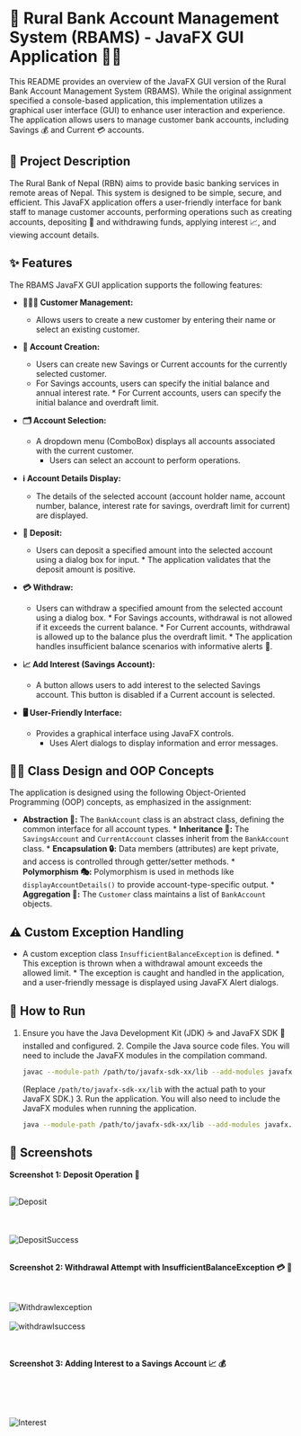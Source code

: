 #   🏦 Rural Bank Account Management System (RBAMS) - JavaFX GUI Application 🧑‍💻

 This README provides an overview of the JavaFX GUI version of the Rural Bank Account Management System (RBAMS). While the original assignment specified a console-based application, this implementation utilizes a graphical user interface (GUI) to enhance user interaction and experience. The application allows users to manage customer bank accounts, including Savings 💰 and Current 💳 accounts.

 ##   📜 Project Description

The Rural Bank of Nepal (RBN) aims to provide basic banking services in remote areas of Nepal. This system is designed to be simple, secure, and efficient. This JavaFX application offers a user-friendly interface for bank staff to manage customer accounts, performing operations such as creating accounts, depositing 💸 and withdrawing funds, applying interest 📈, and viewing account details.

##   ✨ Features

The RBAMS JavaFX GUI application supports the following features:

* **🧑‍🤝‍🧑 Customer Management:**

  * Allows users to create a new customer by entering their name or select an existing customer.
* **🏦 Account Creation:**

   * Users can create new Savings or Current accounts for the currently selected customer.
  * For Savings accounts, users can specify the initial balance and annual interest rate.
        * For Current accounts, users can specify the initial balance and overdraft limit.
* **🗂️ Account Selection:**

   * A dropdown menu (ComboBox) displays all accounts associated with the current customer.
        * Users can select an account to perform operations.
* **ℹ️ Account Details Display:**

  * The details of the selected account (account holder name, account number, balance, interest rate for savings, overdraft limit for current) are displayed.
* **💸 Deposit:**

  * Users can deposit a specified amount into the selected account using a dialog box for input.
        * The application validates that the deposit amount is positive.
* **💳 Withdraw:**

  * Users can withdraw a specified amount from the selected account using a dialog box.
        * For Savings accounts, withdrawal is not allowed if it exceeds the current balance.
        * For Current accounts, withdrawal is allowed up to the balance plus the overdraft limit.
        * The application handles insufficient balance scenarios with informative alerts 🚨.
* **📈 Add Interest (Savings Account):**

   * A button allows users to add interest to the selected Savings account. This button is disabled if a Current account is selected.
 * **🖥️ User-Friendly Interface:**

   * Provides a graphical interface using JavaFX controls.
        * Uses Alert dialogs to display information and error messages.

##   👨‍💻 Class Design and OOP Concepts

   The application is designed using the following Object-Oriented Programming (OOP) concepts, as emphasized in the assignment:

   * **Abstraction 🌳:** The `BankAccount` class is an abstract class, defining the common interface for all account types.
    * **Inheritance 🧬:** The `SavingsAccount` and `CurrentAccount` classes inherit from the `BankAccount` class.
    * **Encapsulation 🔒:** Data members (attributes) are kept private, and access is controlled through getter/setter methods.
    * **Polymorphism 🎭:** Polymorphism is used in methods like `displayAccountDetails()` to provide account-type-specific output.
    * **Aggregation 🤝:** The `Customer` class maintains a list of `BankAccount` objects.

##   ⚠️ Custom Exception Handling

   * A custom exception class `InsufficientBalanceException` is defined.
    * This exception is thrown when a withdrawal amount exceeds the allowed limit.
    * The exception is caught and handled in the application, and a user-friendly message is displayed using JavaFX Alert dialogs.

 ##   🚀 How to Run

   1.  Ensure you have the Java Development Kit (JDK) ☕ and JavaFX SDK 🧩 installed and configured.
    2.  Compile the Java source code files. You will need to include the JavaFX modules in the compilation command.

        ```bash
        javac --module-path /path/to/javafx-sdk-xx/lib --add-modules javafx.controls,javafx.graphics src/*.java -d out
        ```

        (Replace `/path/to/javafx-sdk-xx/lib` with the actual path to your JavaFX SDK.)
    3.  Run the application. You will also need to include the JavaFX modules when running the application.

        ```bash
        java --module-path /path/to/javafx-sdk-xx/lib --add-modules javafx.controls,javafx.graphics src.Main # or src.MainApplication
        ```

##   📸 Screenshots


   **Screenshot 1: Deposit Operation 💸**

   <br>![Deposit](https://github.com/user-attachments/assets/1e43f1e2-feea-4e03-82fb-14ea8571403d)
<br><br><br><br>
![DepositSuccess](https://github.com/user-attachments/assets/9afe2633-c0a3-4db0-91b2-501f733c7095)
<br><br>

   **Screenshot 2: Withdrawal Attempt with InsufficientBalanceException 💳 🚨**

   <br><br>![Withdrawlexception](https://github.com/user-attachments/assets/fb9bb93b-3454-4e62-bce7-003809c5fb93)
<br><br>![withdrawlsuccess](https://github.com/user-attachments/assets/0dfa530f-fa86-4910-86fd-a2f944ff2c03)
<br><br><br>

   **Screenshot 3: Adding Interest to a Savings Account 📈 💰**

   <br><br><br><br>![Interest](https://github.com/user-attachments/assets/304d1860-d769-4ea9-9db1-0c2dbfdd97ea)
<br><br><br><br><br><br>

 
